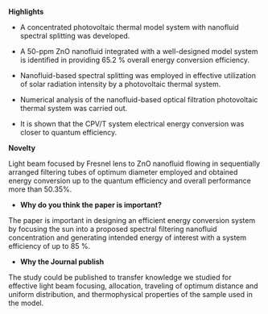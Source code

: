 **Highlights**

-   A concentrated photovoltaic thermal model system with nanofluid
    spectral splitting was developed.

-   A 50-ppm ZnO nanofluid integrated with a
    well-designed model system is identified in providing 65.2 % overall
    energy conversion efficiency.

-   Nanofluid-based spectral splitting was employed in effective
    utilization of solar radiation intensity by a photovoltaic thermal
    system.

-   Numerical analysis of the nanofluid-based optical filtration
    photovoltaic thermal system was carried out.

-   It is shown that the CPV/T system electrical energy conversion
    was closer to quantum efficiency.

**Novelty**

Light beam focused by Fresnel lens to ZnO nanofluid flowing in
sequentially arranged filtering tubes of optimum diameter employed and
obtained energy conversion up to the quantum efficiency and overall
performance more than 50.35%.

-   **Why do you think the paper is important?**

The paper is important in designing an efficient energy conversion
system by focusing the sun into a proposed spectral filtering nanofluid
concentration and generating intended energy of interest with a system
efficiency of up to 85 %.

-   **Why the Journal publish**

The study could be published to transfer knowledge we studied for
effective light beam focusing, allocation, traveling of optimum distance
and uniform distribution, and thermophysical properties of the sample
used in the model.
